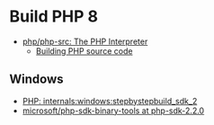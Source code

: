 # Build PHP 8
- [php/php-src: The PHP Interpreter](https://github.com/php/php-src)
  - [Building PHP source code](https://github.com/php/php-src#building-php-source-code)

## Windows
- [PHP: internals:windows:stepbystepbuild_sdk_2](https://wiki.php.net/internals/windows/stepbystepbuild_sdk_2)
- [microsoft/php-sdk-binary-tools at php-sdk-2.2.0](https://github.com/microsoft/php-sdk-binary-tools/tree/php-sdk-2.2.0)
